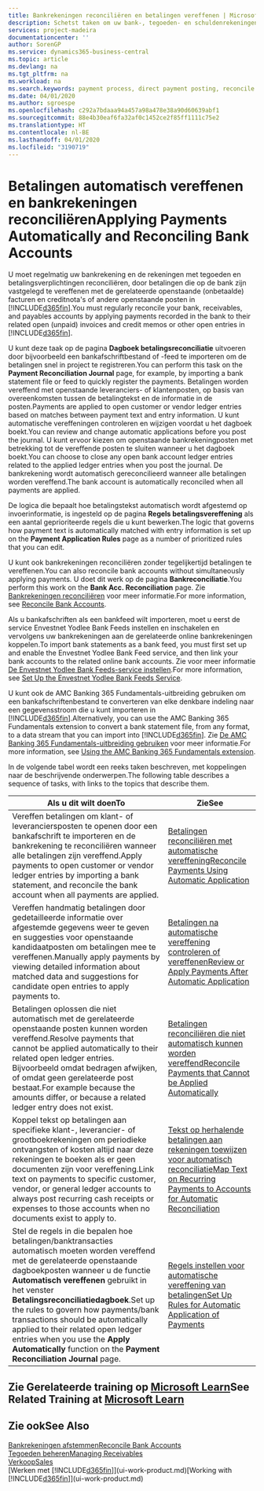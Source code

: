 ```yaml
---
title: Bankrekeningen reconciliëren en betalingen vereffenen | Microsoft Docs
description: Schetst taken om uw bank-, tegoeden- en schuldenrekeningen te reconciliëren, kasontvangsten of onkosten te boeken en betalingen automatisch te vereffenen.
services: project-madeira
documentationcenter: ''
author: SorenGP
ms.service: dynamics365-business-central
ms.topic: article
ms.devlang: na
ms.tgt_pltfrm: na
ms.workload: na
ms.search.keywords: payment process, direct payment posting, reconcile payment, expenses, cash receipts
ms.date: 04/01/2020
ms.author: sgroespe
ms.openlocfilehash: c292a7bdaaa94a457a98a478e38a90d60639abf1
ms.sourcegitcommit: 88e4b30eaf6fa32af0c1452ce2f85ff1111c75e2
ms.translationtype: HT
ms.contentlocale: nl-BE
ms.lasthandoff: 04/01/2020
ms.locfileid: "3190719"
---
```

# <a name="applying-payments-automatically-and-reconciling-bank-accounts"></a><span data-ttu-id="db12a-103">Betalingen automatisch vereffenen en bankrekeningen reconciliëren</span><span class="sxs-lookup"><span data-stu-id="db12a-103">Applying Payments Automatically and Reconciling Bank Accounts</span></span>
<span data-ttu-id="db12a-104">U moet regelmatig uw bankrekening en de rekeningen met tegoeden en betalingsverplichtingen reconciliëren, door betalingen die op de bank zijn vastgelegd te vereffenen met de gerelateerde openstaande (onbetaalde) facturen en creditnota's of andere openstaande posten in [!INCLUDE[d365fin](includes/d365fin_md.md)].</span><span class="sxs-lookup"><span data-stu-id="db12a-104">You must regularly reconcile your bank, receivables, and payables accounts by applying payments recorded in the bank to their related open (unpaid) invoices and credit memos or other open entries in [!INCLUDE[d365fin](includes/d365fin_md.md)].</span></span>  

<span data-ttu-id="db12a-105">U kunt deze taak op de pagina **Dagboek betalingsreconciliatie** uitvoeren door bijvoorbeeld een bankafschriftbestand of -feed te importeren om de betalingen snel in project te registreren.</span><span class="sxs-lookup"><span data-stu-id="db12a-105">You can perform this task on the **Payment Reconciliation Journal** page, for example, by importing a bank statement file or feed to quickly register the payments.</span></span> <span data-ttu-id="db12a-106">Betalingen worden vereffend met openstaande leveranciers- of klantenposten, op basis van overeenkomsten tussen de betalingtekst en de informatie in de posten.</span><span class="sxs-lookup"><span data-stu-id="db12a-106">Payments are applied to open customer or vendor ledger entries based on matches between payment text and entry information.</span></span> <span data-ttu-id="db12a-107">U kunt automatische vereffeningen controleren en wijzigen voordat u het dagboek boekt.</span><span class="sxs-lookup"><span data-stu-id="db12a-107">You can review and change automatic applications before you post the journal.</span></span> <span data-ttu-id="db12a-108">U kunt ervoor kiezen om openstaande bankrekeningposten met betrekking tot de vereffende posten te sluiten wanneer u het dagboek boekt.</span><span class="sxs-lookup"><span data-stu-id="db12a-108">You can choose to close any open bank account ledger entries related to the applied ledger entries when you post the journal.</span></span> <span data-ttu-id="db12a-109">De bankrekening wordt automatisch gereconcilieerd wanneer alle betalingen worden vereffend.</span><span class="sxs-lookup"><span data-stu-id="db12a-109">The bank account is automatically reconciled when all payments are applied.</span></span>

<span data-ttu-id="db12a-110">De logica die bepaalt hoe betalingstekst automatisch wordt afgestemd op invoerinformatie, is ingesteld op de pagina **Regels betalingsvereffening** als een aantal geprioriteerde regels die u kunt bewerken.</span><span class="sxs-lookup"><span data-stu-id="db12a-110">The logic that governs how payment text is automatically matched with entry information is set up on the **Payment Application Rules** page as a number of prioritized rules that you can edit.</span></span>

<span data-ttu-id="db12a-111">U kunt ook bankrekeningen reconciliëren zonder tegelijkertijd betalingen te vereffenen.</span><span class="sxs-lookup"><span data-stu-id="db12a-111">You can also reconcile bank accounts without simultaneously applying payments.</span></span> <span data-ttu-id="db12a-112">U doet dit werk op de pagina **Bankreconciliatie**.</span><span class="sxs-lookup"><span data-stu-id="db12a-112">You perform this work on the **Bank Acc. Reconciliation** page.</span></span> <span data-ttu-id="db12a-113">Zie [Bankrekeningen reconciliëren](bank-how-reconcile-bank-accounts-separately.md) voor meer informatie.</span><span class="sxs-lookup"><span data-stu-id="db12a-113">For more information, see [Reconcile Bank Accounts](bank-how-reconcile-bank-accounts-separately.md).</span></span>   

<span data-ttu-id="db12a-114">Als u bankafschriften als een bankfeed wilt importeren, moet u eerst de service Envestnet Yodlee Bank Feeds instellen en inschakelen en vervolgens uw bankrekeningen aan de gerelateerde online bankrekeningen koppelen.</span><span class="sxs-lookup"><span data-stu-id="db12a-114">To import bank statements as a bank feed, you must first set up and enable the Envestnet Yodlee Bank Feed service, and then link your bank accounts to the related online bank accounts.</span></span> <span data-ttu-id="db12a-115">Zie voor meer informatie [De Envestnet Yodlee Bank Feeds-service instellen](bank-how-setup-bank-statement-service.md).</span><span class="sxs-lookup"><span data-stu-id="db12a-115">For more information, see [Set Up the Envestnet Yodlee Bank Feeds Service](bank-how-setup-bank-statement-service.md).</span></span>  

<span data-ttu-id="db12a-116">U kunt ook de AMC Banking 365 Fundamentals-uitbreiding gebruiken om een bankafschriftenbestand te converteren van elke denkbare indeling naar een gegevensstroom die u kunt importeren in [!INCLUDE[d365fin](includes/d365fin_md.md)].</span><span class="sxs-lookup"><span data-stu-id="db12a-116">Alternatively, you can use the AMC Banking 365 Fundamentals extension to convert a bank statement file, from any format, to a data stream that you can import into [!INCLUDE[d365fin](includes/d365fin_md.md)].</span></span> <span data-ttu-id="db12a-117">Zie [De AMC Banking 365 Fundamentals-uitbreiding gebruiken](ui-extensions-amc-banking.md) voor meer informatie.</span><span class="sxs-lookup"><span data-stu-id="db12a-117">For more information, see [Using the AMC Banking 365 Fundamentals extension](ui-extensions-amc-banking.md).</span></span>  

<span data-ttu-id="db12a-118">In de volgende tabel wordt een reeks taken beschreven, met koppelingen naar de beschrijvende onderwerpen.</span><span class="sxs-lookup"><span data-stu-id="db12a-118">The following table describes a sequence of tasks, with links to the topics that describe them.</span></span>  

| <span data-ttu-id="db12a-119">Als u dit wilt doen</span><span class="sxs-lookup"><span data-stu-id="db12a-119">To</span></span> | <span data-ttu-id="db12a-120">Zie</span><span class="sxs-lookup"><span data-stu-id="db12a-120">See</span></span> |
| --- | --- |
| <span data-ttu-id="db12a-121">Vereffen betalingen om klant- of leveranciersposten te openen door een bankafschrift te importeren en de bankrekening te reconciliëren wanneer alle betalingen zijn vereffend.</span><span class="sxs-lookup"><span data-stu-id="db12a-121">Apply payments to open customer or vendor ledger entries by importing a bank statement, and reconcile the bank account when all payments are applied.</span></span> |[<span data-ttu-id="db12a-122">Betalingen reconciliëren met automatische vereffening</span><span class="sxs-lookup"><span data-stu-id="db12a-122">Reconcile Payments Using Automatic Application</span></span>](receivables-how-reconcile-payments-auto-application.md) |
| <span data-ttu-id="db12a-123">Vereffen handmatig betalingen door gedetailleerde informatie over afgestemde gegevens weer te geven en suggesties voor openstaande kandidaatposten om betalingen mee te vereffenen.</span><span class="sxs-lookup"><span data-stu-id="db12a-123">Manually apply payments by viewing detailed information about matched data and suggestions for candidate open entries to apply payments to.</span></span> |[<span data-ttu-id="db12a-124">Betalingen na automatische vereffening controleren of vereffenen</span><span class="sxs-lookup"><span data-stu-id="db12a-124">Review or Apply Payments After Automatic Application</span></span>](receivables-how-review-apply-payments-auto-application.md) |
| <span data-ttu-id="db12a-125">Betalingen oplossen die niet automatisch met de gerelateerde openstaande posten kunnen worden vereffend.</span><span class="sxs-lookup"><span data-stu-id="db12a-125">Resolve payments that cannot be applied automatically to their related open ledger entries.</span></span> <span data-ttu-id="db12a-126">Bijvoorbeeld omdat bedragen afwijken, of omdat geen gerelateerde post bestaat.</span><span class="sxs-lookup"><span data-stu-id="db12a-126">For example because the amounts differ, or because a related ledger entry does not exist.</span></span> |[<span data-ttu-id="db12a-127">Betalingen reconciliëren die niet automatisch kunnen worden vereffend</span><span class="sxs-lookup"><span data-stu-id="db12a-127">Reconcile Payments that Cannot be Applied Automatically</span></span>](receivables-how-reconcile-payments-cannot-apply-auto.md) |
| <span data-ttu-id="db12a-128">Koppel tekst op betalingen aan specifieke klant-, leverancier- of grootboekrekeningen om periodieke ontvangsten of kosten altijd naar deze rekeningen te boeken als er geen documenten zijn voor vereffening.</span><span class="sxs-lookup"><span data-stu-id="db12a-128">Link text on payments to specific customer, vendor, or general ledger accounts to always post recurring cash receipts or expenses to those accounts when no documents exist to apply to.</span></span> |[<span data-ttu-id="db12a-129">Tekst op herhalende betalingen aan rekeningen toewijzen voor automatisch reconciliatie</span><span class="sxs-lookup"><span data-stu-id="db12a-129">Map Text on Recurring Payments to Accounts for Automatic Reconciliation</span></span>](receivables-how-map-text-recurring-payments-accounts-auto-reconcilliation.md) |
|<span data-ttu-id="db12a-130">Stel de regels in die bepalen hoe betalingen/banktransacties automatisch moeten worden vereffend met de gerelateerde openstaande dagboekposten wanneer u de functie **Automatisch vereffenen** gebruikt in het venster **Betalingsreconciliatiedagboek**.</span><span class="sxs-lookup"><span data-stu-id="db12a-130">Set up the rules to govern how payments/bank transactions should be automatically applied to their related open ledger entries when you use the **Apply Automatically** function on the **Payment Reconciliation Journal** page.</span></span>|[<span data-ttu-id="db12a-131">Regels instellen voor automatische vereffening van betalingen</span><span class="sxs-lookup"><span data-stu-id="db12a-131">Set Up Rules for Automatic Application of Payments</span></span>](receivables-how-set-up-payment-application-rules.md)|

## <a name="see-related-training-at-microsoft-learn"></a><span data-ttu-id="db12a-132">Zie Gerelateerde training op [Microsoft Learn](/learn/modules/use-journals-dynamics-365-business-central/index)</span><span class="sxs-lookup"><span data-stu-id="db12a-132">See Related Training at [Microsoft Learn](/learn/modules/use-journals-dynamics-365-business-central/index)</span></span>

## <a name="see-also"></a><span data-ttu-id="db12a-133">Zie ook</span><span class="sxs-lookup"><span data-stu-id="db12a-133">See Also</span></span>
[<span data-ttu-id="db12a-134">Bankrekeningen afstemmen</span><span class="sxs-lookup"><span data-stu-id="db12a-134">Reconcile Bank Accounts</span></span>](bank-how-reconcile-bank-accounts-separately.md)  
[<span data-ttu-id="db12a-135">Tegoeden beheren</span><span class="sxs-lookup"><span data-stu-id="db12a-135">Managing Receivables</span></span>](receivables-manage-receivables.md)  
[<span data-ttu-id="db12a-136">Verkoop</span><span class="sxs-lookup"><span data-stu-id="db12a-136">Sales</span></span>](sales-manage-sales.md)  
<span data-ttu-id="db12a-137">[Werken met [!INCLUDE[d365fin](includes/d365fin_md.md)]](ui-work-product.md)</span><span class="sxs-lookup"><span data-stu-id="db12a-137">[Working with [!INCLUDE[d365fin](includes/d365fin_md.md)]](ui-work-product.md)</span></span>
